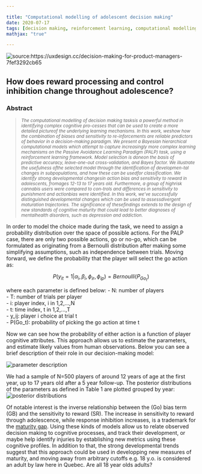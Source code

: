 ```yaml
---

title: "Computational modelling of adolescent decision making"
date: 2020-07-17
tags: [decision making, reinforcement learning, computational modelling]
mathjax: "true"

---
```


<img src="{{ site.url }}{{ site.baseurl }}/images/adoRL/adoDM.jpeg" alt="source:https://uxdesign.cc/decision-making-for-product-managers-7fef3292cb65">


## How does reward processing and control inhibition change throughout adolescence?

### Abstract

<blockquote>
<small><i>The computational modelling of decision making tasksis a powerful method in identifying complex cognitive pro-cesses that can be used to create a more detailed pictureof the underlying learning mechanisms.   In this work,  weshow how the combination of biases and sensitivity to re-inforcements  are  reliable  predictors  of  behavior  in  a  decision-making  paradigm.   We  present  a  Bayesian  hierarchical computational models which attempt to capture increasingly more complex learning mechanisms on the Passive Avoidance Learning Paradigm (PALP) task, using a reinforcement learning framework.  Model selection is doneon  the  basis  of  predictive  accuracy,  leave-one-out  cross-validation, and Bayes factor. We illustrate the usefulness ofthe selected model through the identification of developmen-tal changes in subpopulations, and how these can be usedfor classification. We identify strong developmental changesin action bias and sensitivity to reward in adolescents, fromages 12-13 to 17 years old.  Furthermore, a group of highrisk cannabis users were compared to con-trols and differences in sensitivity to punishment and actionbias were identified. In this work, we’ve successfully distinguished developmental changes which can be used to assessdivergent maturation trajectories. The significance of thesefindings extends to the design of new standards of cognitive maturity that could lead to better diagnoses of mentalhealth disorders, such as depression and addiction.</i></small>
</blockquote>

 In order to model the choice made during the task, we need to assign a probability distribution over the space of possible actions. For the PALP case, there are only two possible actions, go or no-go, which can be formulated as originating from a Bernoulli distribution after making some simplifying assumptions, such as independence between trials. Moving forward, we define the probability that the player will select the go action as:

$$P(y_{it}=1|\alpha_{i},\beta_{i},\phi_{ir},\phi_{ip}) = Bernoulli(P_{Go_{t}})$$

where each parameter is defined below:
    - N: number of players  
    - T: number of trials per player  
    - i: player index, i in 1,2,...,N  
    - t: time index, t in 1,2,...,T  
    - y_ij: player i choice at trial t   
    - P(Go_t): probability of picking the go action at time t

 Now we can see how the probability of either action is a function of player cognitive attributes. This approach allows us to estimate the parameters, and estimate likely values from human observations. Below you can see a brief description of their role in our decision-making model:

<img src="{{ site.url }}{{ site.baseurl }}/images/adoRL/Tab1.png" alt="parameter description">

 We had a sample of N=500 players of around 12 years of age at the first year, up to 17 years old after a 5 year follow-up. The posterior distributions of the parameters as defined in Table 1 are plotted grouped by year:
<img src="{{ site.url }}{{ site.baseurl }}/images/adoRL/N500_M3c_param_dist.png" alt="posterior distributions">

Of notable interest is the inverse relationship between the (Go) bias term (GB) and the sensitivity to reward (SR). The increase in sensitivity to reward through adolescence, while response inhibition increases, is a trademark for the [maturity gap](https://www.karger.com/Article/Fulltext/362328). Using these kinds of models allow us to relate observed decision making to cognitive processes, and track their development, or maybe help identify injuries by establishing new metrics using these cognitive profiles. In addition to that, the strong developmental trends suggest that this approach could be used in developping new measures of maturity, and moving away from arbitrary cutoffs e.g. 18 y.o. is considered an adult by law here in Quebec. Are all 18 year olds adults?
